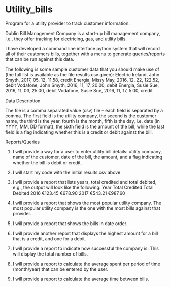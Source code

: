 # Utility_bills
Program for a utility provider to track customer information.

Dublin Bill Management Company is a start-up bill management company, i.e., they offer tracking for electricing, gas, and utility bills.

I have developed a command line interface python system that will record all of their customers bills, together with a menu to generate queries/reports that can be run against this data.

The following is some sample customer data that you should make use of (the full list is available as the file results.csv given):
  Electric Ireland, John Smyth, 2017, 05, 12, 11.58, credit
  Energia, Missy May, 2016, 12, 22, 122.52, debit
  Vodafone, John Smyth, 2016, 11, 17, 20.00, debit
  Energia, Susie Sue, 2016, 11, 03, 25.00, debit
  Vodafone, Susie Sue, 2016, 11, 17, 5.00, credit

Data Description

The file is a comma separated value (csv) file – each field is separated by a comma. The first field is the utility company, the second is the customer name, the third is the year, fourth is the month, fifth is the day, i.e. date  (in YYYY, MM, DD format), the sixth field is the amount of the bill, while the last field is a flag indicating whether this is a credit or debit against the bill.
 

Reports/Queries
1.	I will provide a way for a user to enter utility bill details: utility company, name of the customer, date of the bill, the amount, and a flag indicating whether the bill is debit or credit.
2.	I will start my code with the initial results.csv above
3.	I will provide a report that lists years, total credited and total debited, e.g., the output will look like the following:
Year		Total Credited	Total Debited
2016		   €123.45		     €678.90
2017		   €543.21		     €987.60

4.	I will provide a report that shows the most popular utility company.  The most popular utility company is the one with the most bills against that provider.

5.	I will provide a report that shows the bills in date order.
6.	I will provide another report that displays the highest amount for a bill that is a credit, and one for a debit.
7.	I will provide a report to indicate how successful the company is.  This will display the total number of bills.
8.	I will provide a report to calculate the average spent per period of time (month/year) that can be entered by the user.
9.	I will provide a report to calculate the average time between bills.

